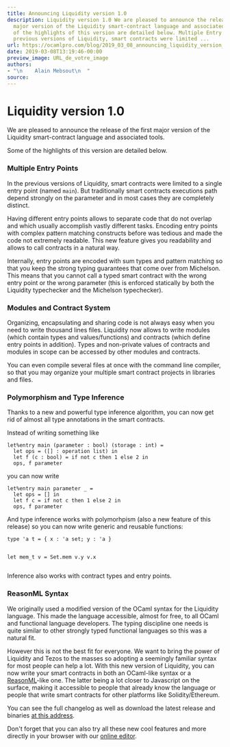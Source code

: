 ```yaml
---
title: Announcing Liquidity version 1.0
description: Liquidity version 1.0 We are pleased to announce the release of the first
  major version of the Liquidity smart-contract language and associated tools. Some
  of the highlights of this version are detailed below. Multiple Entry Points In the
  previous versions of Liquidity, smart contracts were limited ...
url: https://ocamlpro.com/blog/2019_03_08_announcing_liquidity_version_1_0
date: 2019-03-08T13:19:46-00:00
preview_image: URL_de_votre_image
authors:
- "\n    Alain Mebsout\n  "
source:
---
```


<h1>Liquidity version 1.0</h1>
<p>We are pleased to announce the release of the first major version of the Liquidity smart-contract language and associated tools.</p>
<p>Some of the highlights of this version are detailed below.</p>
<h3>Multiple Entry Points</h3>
<p>In the previous versions of Liquidity, smart contracts were limited to a single entry point (named <code>main</code>). But traditionally smart contracts executions path depend strongly on the parameter and in most cases they are completely distinct.</p>
<p>Having different entry points allows to separate code that do not overlap and which usually accomplish vastly different tasks. Encoding entry points with complex pattern matching constructs before was tedious and made the code not extremely readable. This new feature gives you readability and allows to call contracts in a natural way.</p>
<p>Internally, entry points are encoded with sum types and pattern matching so that you keep the strong typing guarantees that come over from Michelson. This means that you cannot call a typed smart contract with the wrong entry point or the wrong parameter (this is enforced statically by both the Liquidity typechecker and the Michelson typechecker).</p>
<h3>Modules and Contract System</h3>
<p>Organizing, encapsulating and sharing code is not always easy when you need to write thousand lines files. Liquidity now allows to write modules (which contain types and values/functions) and contracts (which define entry points in addition). Types and non-private values of contracts and modules in scope can be accessed by other modules and contracts.</p>
<p>You can even compile several files at once with the command line compiler, so that you may organize your multiple smart contract projects in libraries and files.</p>
<h3>Polymorphism and Type Inference</h3>
<p>Thanks to a new and powerful type inference algorithm, you can now get rid of almost all type annotations in the smart contracts.</p>
<p>Instead of writing something like</p>
<pre><code class="language-ocaml">let%entry main (parameter : bool) (storage : int) =
  let ops = ([] : operation list) in
  let f (c : bool) = if not c then 1 else 2 in
  ops, f parameter
</code></pre>
<p>you can now write</p>
<pre><code class="language-ocaml">let%entry main parameter _ =
  let ops = [] in
  let f c = if not c then 1 else 2 in
  ops, f parameter
</code></pre>
<p>And type inference works with polymorhpism (also a new feature of this release) so you can now write generic and reusable functions:</p>
<pre><code class="language-ocaml">type 'a t = { x : 'a set; y : 'a }

let mem_t v = Set.mem v.y v.x
</code></pre>
<p>Inference also works with contract types and entry points.</p>
<h3>ReasonML Syntax</h3>
<p>We originally used a modified version of the OCaml syntax for the Liquidity language. This made the language accessible, almost for free, to all OCaml and functional language developers. The typing discipline one needs is quite similar to other strongly typed functional languages so this was a natural fit.</p>
<p>However this is not the best fit for everyone. We want to bring the power of Liquidity and Tezos to the masses so adopting a seemingly familiar syntax for most people can help a lot. With this new version of Liquidity, you can now write your smart contracts in both an OCaml-like syntax or a <a href="https://reasonml.github.io">ReasonML</a>-like one. The latter being a lot closer to Javascript on the surface, making it accessible to people that already know the language or people that write smart contracts for other platforms like Solidity/Ethereum.</p>
<p>You can see the full changelog as well as download the latest release and binaries <a href="https://github.com/OCamlPro/liquidity/releases">at this address</a>.</p>
<p>Don't forget that you can also try all these new cool features and more directly in your browser with our <a href="https://www.liquidity-lang.org/edit/">online editor</a>.</p>

